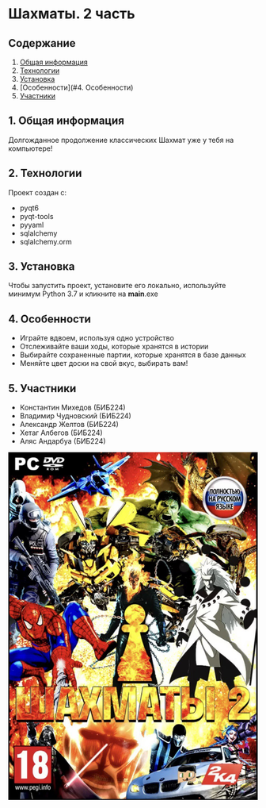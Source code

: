 # Шахматы. 2 часть

## Содержание

1. [Общая информация](#общая-информация)
2. [Технологии](#Технологии)
3. [Установка](#Установка)
4. [Особенности](#4. Особенности)
5. [Участники](#участники)

## 1. Общая информация
Долгожданное продолжение классических Шахмат уже у тебя на компьютере!

## 2. Технологии

Проект создан с:

- pyqt6
- pyqt-tools
- pyyaml
- sqlalchemy
- sqlalchemy.orm

## 3. Установка

Чтобы запустить проект, установите его локально, используйте минимум Python 3.7 и кликните на __main__.exe

## 4. Особенности

- Играйте вдвоем, используя одно устройство
- Отслеживайте ваши ходы, которые хранятся в истории
- Выбирайте сохраненные партии, которые хранятся в базе данных
- Меняйте цвет доски на свой вкус, выбирать вам!

## 5. Участники

- Константин Михедов (БИБ224)
- Владимир Чудновский (БИБ224)
- Александр Желтов (БИБ224) 
- Хетаг Албегов (БИБ224)
- Аляс Андарбуа (БИБ224)

![logo](https://github.com/KonstantIMP/chess2/blob/main/.github/logo.jpg?raw=true)
